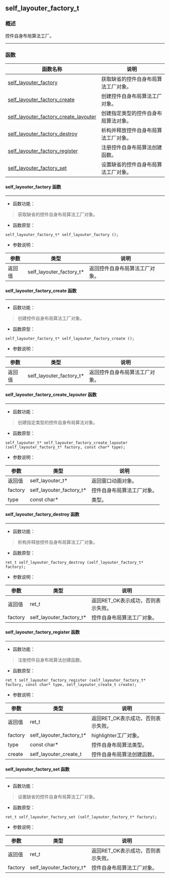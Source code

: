 ## self\_layouter\_factory\_t
### 概述
控件自身布局算法工厂。

----------------------------------
### 函数
<p id="self_layouter_factory_t_methods">

| 函数名称 | 说明 | 
| -------- | ------------ | 
| <a href="#self_layouter_factory_t_self_layouter_factory">self\_layouter\_factory</a> | 获取缺省的控件自身布局算法工厂对象。 |
| <a href="#self_layouter_factory_t_self_layouter_factory_create">self\_layouter\_factory\_create</a> | 创建控件自身布局算法工厂对象。 |
| <a href="#self_layouter_factory_t_self_layouter_factory_create_layouter">self\_layouter\_factory\_create\_layouter</a> | 创建指定类型的控件自身布局算法对象。 |
| <a href="#self_layouter_factory_t_self_layouter_factory_destroy">self\_layouter\_factory\_destroy</a> | 析构并释放控件自身布局算法工厂对象。 |
| <a href="#self_layouter_factory_t_self_layouter_factory_register">self\_layouter\_factory\_register</a> | 注册控件自身布局算法创建函数。 |
| <a href="#self_layouter_factory_t_self_layouter_factory_set">self\_layouter\_factory\_set</a> | 设置缺省的控件自身布局算法工厂对象。 |
#### self\_layouter\_factory 函数
-----------------------

* 函数功能：

> <p id="self_layouter_factory_t_self_layouter_factory">获取缺省的控件自身布局算法工厂对象。


* 函数原型：

```
self_layouter_factory_t* self_layouter_factory ();
```

* 参数说明：

| 参数 | 类型 | 说明 |
| -------- | ----- | --------- |
| 返回值 | self\_layouter\_factory\_t* | 返回控件自身布局算法工厂对象。 |
#### self\_layouter\_factory\_create 函数
-----------------------

* 函数功能：

> <p id="self_layouter_factory_t_self_layouter_factory_create">创建控件自身布局算法工厂对象。


* 函数原型：

```
self_layouter_factory_t* self_layouter_factory_create ();
```

* 参数说明：

| 参数 | 类型 | 说明 |
| -------- | ----- | --------- |
| 返回值 | self\_layouter\_factory\_t* | 返回控件自身布局算法工厂对象。 |
#### self\_layouter\_factory\_create\_layouter 函数
-----------------------

* 函数功能：

> <p id="self_layouter_factory_t_self_layouter_factory_create_layouter">创建指定类型的控件自身布局算法对象。


* 函数原型：

```
self_layouter_t* self_layouter_factory_create_layouter (self_layouter_factory_t* factory, const char* type);
```

* 参数说明：

| 参数 | 类型 | 说明 |
| -------- | ----- | --------- |
| 返回值 | self\_layouter\_t* | 返回窗口动画对象。 |
| factory | self\_layouter\_factory\_t* | 控件自身布局算法工厂对象。 |
| type | const char* | 类型。 |
#### self\_layouter\_factory\_destroy 函数
-----------------------

* 函数功能：

> <p id="self_layouter_factory_t_self_layouter_factory_destroy">析构并释放控件自身布局算法工厂对象。


* 函数原型：

```
ret_t self_layouter_factory_destroy (self_layouter_factory_t* factory);
```

* 参数说明：

| 参数 | 类型 | 说明 |
| -------- | ----- | --------- |
| 返回值 | ret\_t | 返回RET\_OK表示成功，否则表示失败。 |
| factory | self\_layouter\_factory\_t* | 控件自身布局算法工厂对象。 |
#### self\_layouter\_factory\_register 函数
-----------------------

* 函数功能：

> <p id="self_layouter_factory_t_self_layouter_factory_register">注册控件自身布局算法创建函数。


* 函数原型：

```
ret_t self_layouter_factory_register (self_layouter_factory_t* factory, const char* type, self_layouter_create_t create);
```

* 参数说明：

| 参数 | 类型 | 说明 |
| -------- | ----- | --------- |
| 返回值 | ret\_t | 返回RET\_OK表示成功，否则表示失败。 |
| factory | self\_layouter\_factory\_t* | highlighter工厂对象。 |
| type | const char* | 控件自身布局算法类型。 |
| create | self\_layouter\_create\_t | 控件自身布局算法创建函数。 |
#### self\_layouter\_factory\_set 函数
-----------------------

* 函数功能：

> <p id="self_layouter_factory_t_self_layouter_factory_set">设置缺省的控件自身布局算法工厂对象。


* 函数原型：

```
ret_t self_layouter_factory_set (self_layouter_factory_t* factory);
```

* 参数说明：

| 参数 | 类型 | 说明 |
| -------- | ----- | --------- |
| 返回值 | ret\_t | 返回RET\_OK表示成功，否则表示失败。 |
| factory | self\_layouter\_factory\_t* | 控件自身布局算法工厂对象。 |
